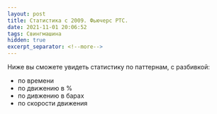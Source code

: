 ```yaml
---
layout: post
title: Статистика c 2009. Фьючерс РТС.
date: 2021-11-01 20:06:52
tags: Свингмашина
hidden: true
excerpt_separator: <!--more-->
---
```


Ниже вы сможете увидеть статистику по паттернам, с разбивкой:

- по времени
- по движению в %
- по дивжению в барах
- по скорости движения

<img src="https://ragve.ru/images/sw_stat.png" alt="">

<!--more-->

<img src="https://ragve.ru/images/sw_stat2.png" alt="">


